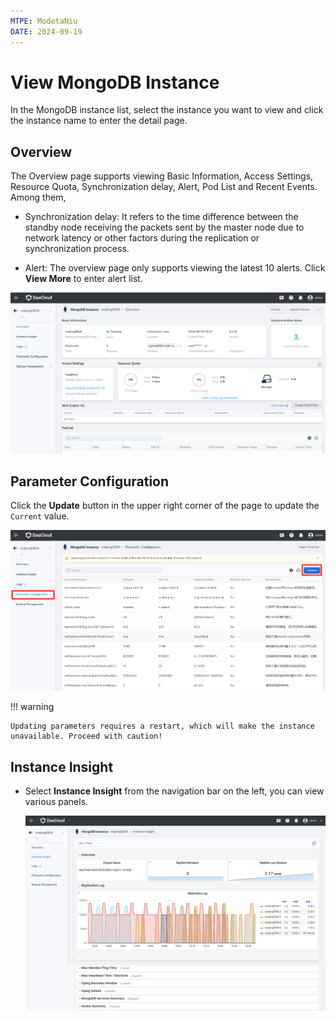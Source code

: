 ```yaml
---
MTPE: ModetaNiu
DATE: 2024-09-19
---
```


# View MongoDB Instance

In the MongoDB instance list, select the instance you want to view and click the instance name to enter the detail page.

## Overview

The Overview page supports viewing Basic Information, Access Settings, Resource Quota, Synchronization delay, 
Alert, Pod List and Recent Events. Among them, 

- Synchronization delay: It refers to the time difference between the standby node receiving the packets sent by 
  the master node due to network latency or other factors during the replication or synchronization process.

- Alert: The overview page only supports viewing the latest 10 alerts. Click __View More__ to enter alert list.

![Overview](../images/view.png)

## Parameter Configuration

Click the __Update__ button in the upper right corner of the page to update the `Current` value.

![Parameter Configuration](../images/view01.png)

!!! warning

    Updating parameters requires a restart, which will make the instance unavailable. Proceed with caution!

## Instance Insight

- Select __Instance Insight__ from the navigation bar on the left, you can view various panels.

    ![Instance Insight](../images/view02.png)
